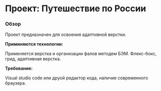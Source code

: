 # Проект: Путешествие по России

### Обзор

Проект предназначен для освоения адаптивной верстки.

**Приминяются технологии:**

Применяется верстка и организации фалов методем БЭМ. Флекс-бокс, грид, адаптивная верстка.

**Требование:**

Visual studio code или друой редактор кода, наличие современного браузера.
